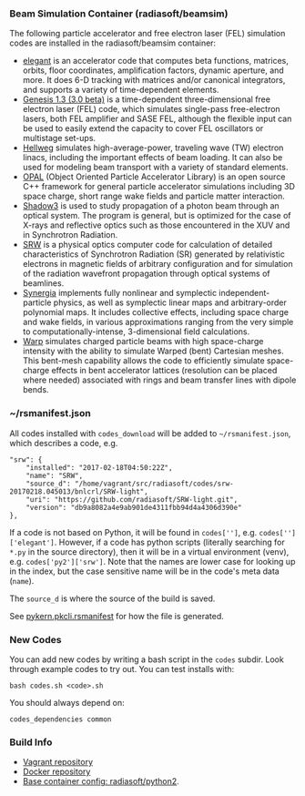 ### Beam Simulation Container (radiasoft/beamsim)
The following particle accelerator and free electron laser (FEL) simulation
codes are installed in the radiasoft/beamsim container:

* [elegant](http://www.aps.anl.gov/Accelerator_Systems_Division/Accelerator_Operations_Physics/software.shtml#elegant)
  is an accelerator code that computes beta functions, matrices,
  orbits, floor coordinates, amplification factors, dynamic aperture,
  and more. It does 6-D tracking with matrices and/or canonical
  integrators, and supports a variety of time-dependent elements.
* [Genesis 1.3 (3.0 beta)](http://genesis.web.psi.ch)
  is a time-dependent three-dimensional free electron laser (FEL)
  code, which simulates single-pass free-electron lasers, both FEL
  amplifier and SASE FEL, although the flexible input can be used to
  easily extend the capacity to cover FEL oscillators or multistage
  set-ups.
* [Hellweg](https://github.com/radiasoft/rslinac) simulates
  high-average-power, traveling wave (TW) electron linacs, including
  the important effects of beam loading. It can also be used for
  modeling beam transport with a variety of standard elements.
* [OPAL](https://gitlab.psi.ch/OPAL/src/wikis/home) (Object Oriented
  Particle Accelerator Library) is an open source C++ framework for
  general particle accelerator simulations including 3D space charge,
  short range wake fields and particle matter interaction.
* [Shadow3](http://forge.epn-campus.eu/projects/shadow3)
  is used to study propagation of a photon beam through an optical
  system. The program is general, but is optimized for the case of
  X-rays and reflective optics such as those encountered in the XUV
  and in Synchrotron Radiation.
* [SRW](https://github.com/ochubar/SRW)
  is a physical optics computer code for calculation of detailed
  characteristics of Synchrotron Radiation (SR) generated by
  relativistic electrons in magnetic fields of arbitrary configuration
  and for simulation of the radiation wavefront propagation through
  optical systems of beamlines.
* [Synergia](https://web.fnal.gov/sites/Synergia)
  implements fully
  nonlinear and symplectic independent-particle physics, as well as
  symplectic linear maps and arbitrary-order polynomial maps. It
  includes collective effects, including space charge and wake fields,
  in various approximations ranging from the very simple to
  computationally-intense, 3-dimensional field calculations.
* [Warp](http://warp.lbl.gov)
  simulates charged particle beams with high space-charge intensity
  with the ability to simulate Warped (bent) Cartesian meshes. This
  bent-mesh capability allows the code to efficiently simulate
  space-charge effects in bent accelerator lattices (resolution can be
  placed where needed) associated with rings and beam transfer lines
  with dipole bends.


### ~/rsmanifest.json

All codes installed with `codes_download` will be added to `~/rsmanifest.json`,
which describes a code, e.g.


```
"srw": {
    "installed": "2017-02-18T04:50:22Z",
    "name": "SRW",
    "source_d": "/home/vagrant/src/radiasoft/codes/srw-20170218.045013/bnlcrl/SRW-light",
    "uri": "https://github.com/radiasoft/SRW-light.git",
    "version": "db9a8082a4e9ab901de4311fbb94d4a4306d390e"
},
```

If a code is not based on Python, it will be found in `codes['']`, e.g.
`codes['']['elegant']`. However, if a code has python scripts (literally
searching for `*.py` in the source directory), then it will be in
a virtual environment (venv), e.g. `codes['py2']['srw']`. Note that the
names are lower case for looking up in the index, but the case sensitive
name will be in the code's meta data (`name`).

The `source_d` is where the source of the build is saved.

See [pykern.pkcli.rsmanifest](https://github.com/radiasoft/pykern/blob/master/pykern/pkcli/rsmanifest.py) for how the file is generated.

### New Codes

You can add new codes by writing a bash script in the `codes` subdir.
Look through example codes to try out. You can test installs with:

```
bash codes.sh <code>.sh
```

You should always depend on:

```
codes_dependencies common
```


### Build Info

* [Vagrant repository](https://atlas.hashicorp.com/radiasoft/boxes/beamsim)
* [Docker repository](https://hub.docker.com/r/radiasoft/beamsim)
* [Base container config: radiasoft/python2](https://github.com/radiasoft/containers/tree/master/vagrant/radiasoft/python2).
